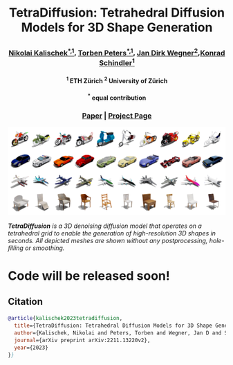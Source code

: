 # <p align="center"> TetraDiffusion: Tetrahedral Diffusion Models for 3D Shape Generation </p>
###  <p align="center"> [Nikolai Kalischek<sup>*,1</sup>](https://github.com/D1noFuzi), [Torben Peters<sup>*,1</sup>](https://github.com/PeterTor/), [Jan Dirk Wegner<sup>2</sup>](https://scholar.google.com/citations?user=sxLG1rgAAAAJ&hl),[Konrad Schindler<sup>1</sup>](https://scholar.google.com/citations?user=FZuNgqIAAAAJ&hl)</p>
#### <p align="center"> <sup>1</sup> ETH Zürich <sup>2</sup> University of Zürich </p>
#### <p align="center"> <sup>*</sup> equal contribution</p>

### <p align="center"> [Paper](https://arxiv.org/xxxxx) | [Project Page](https://tetradiffusion.github.io/)
![Teaser Image](images/teaser.png)

***TetraDiffusion** is a 3D denoising diffusion model that operates on a tetrahedral grid to enable the generation of high-resolution 3D shapes in seconds. All depicted meshes are shown without any postprocessing, hole-filling or smoothing.*


# Code will be released soon!

## Citation

```bibtex
@article{kalischek2023tetradiffusion,
  title={TetraDiffusion: Tetrahedral Diffusion Models for 3D Shape Generation},
  author={Kalischek, Nikolai and Peters, Torben and Wegner, Jan D and Schindler, Konrad},
  journal={arXiv preprint arXiv:2211.13220v2},
  year={2023}
}}
